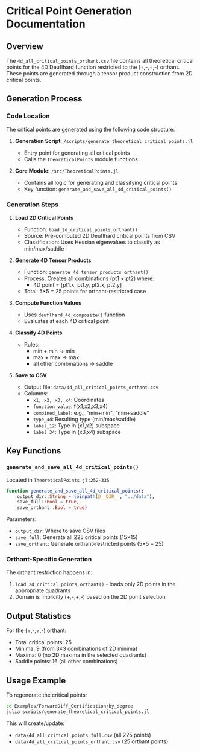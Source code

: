 # Critical Point Generation Documentation

## Overview

The `4d_all_critical_points_orthant.csv` file contains all theoretical critical points for the 4D Deuflhard function restricted to the (+,-,+,-) orthant. These points are generated through a tensor product construction from 2D critical points.

## Generation Process

### Code Location

The critical points are generated using the following code structure:

1. **Generation Script**: `/scripts/generate_theoretical_critical_points.jl`
   - Entry point for generating all critical points
   - Calls the `TheoreticalPoints` module functions

2. **Core Module**: `/src/TheoreticalPoints.jl`
   - Contains all logic for generating and classifying critical points
   - Key function: `generate_and_save_all_4d_critical_points()`

### Generation Steps

1. **Load 2D Critical Points**
   - Function: `load_2d_critical_points_orthant()`
   - Source: Pre-computed 2D Deuflhard critical points from CSV
   - Classification: Uses Hessian eigenvalues to classify as min/max/saddle

2. **Generate 4D Tensor Products**
   - Function: `generate_4d_tensor_products_orthant()`
   - Process: Creates all combinations (pt1 × pt2) where:
     - 4D point = [pt1.x, pt1.y, pt2.x, pt2.y]
   - Total: 5×5 = 25 points for orthant-restricted case

3. **Compute Function Values**
   - Uses `deuflhard_4d_composite()` function
   - Evaluates at each 4D critical point

4. **Classify 4D Points**
   - Rules:
     - min + min → min
     - max + max → max
     - all other combinations → saddle

5. **Save to CSV**
   - Output file: `data/4d_all_critical_points_orthant.csv`
   - Columns:
     - `x1, x2, x3, x4`: Coordinates
     - `function_value`: f(x1,x2,x3,x4)
     - `combined_label`: e.g., "min+min", "min+saddle"
     - `type_4d`: Resulting type (min/max/saddle)
     - `label_12`: Type in (x1,x2) subspace
     - `label_34`: Type in (x3,x4) subspace

## Key Functions

### `generate_and_save_all_4d_critical_points()`
Located in `TheoreticalPoints.jl:252-335`

```julia
function generate_and_save_all_4d_critical_points(;
    output_dir::String = joinpath(@__DIR__, "../data"),
    save_full::Bool = true,
    save_orthant::Bool = true)
```

Parameters:
- `output_dir`: Where to save CSV files
- `save_full`: Generate all 225 critical points (15×15)
- `save_orthant`: Generate orthant-restricted points (5×5 = 25)

### Orthant-Specific Generation
The orthant restriction happens in:
1. `load_2d_critical_points_orthant()` - loads only 2D points in the appropriate quadrants
2. Domain is implicitly (+,-,+,-) based on the 2D point selection

## Output Statistics

For the (+,-,+,-) orthant:
- Total critical points: 25
- Minima: 9 (from 3×3 combinations of 2D minima)
- Maxima: 0 (no 2D maxima in the selected quadrants)
- Saddle points: 16 (all other combinations)

## Usage Example

To regenerate the critical points:

```bash
cd Examples/ForwardDiff_Certification/by_degree
julia scripts/generate_theoretical_critical_points.jl
```

This will create/update:
- `data/4d_all_critical_points_full.csv` (all 225 points)
- `data/4d_all_critical_points_orthant.csv` (25 orthant points)